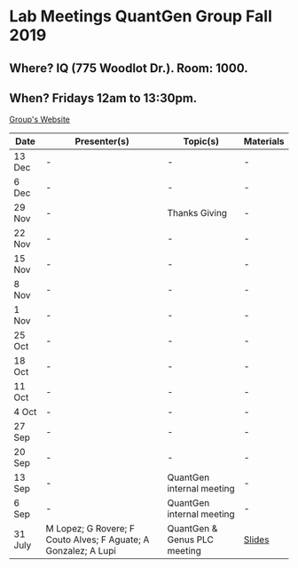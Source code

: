 # Lab Meetings QuantGen Group Fall 2019

## Where? IQ (775 Woodlot Dr.). Room: 1000.
## When? Fridays 12am to 13:30pm.

[Group's Website](http://quantgen.github.io/)

| Date           | Presenter(s)     |  Topic(s)        |  Materials    |
| -------------  | ------------- | ------------- | ------------- |
| 13 Dec | - | - | - |
| 6 Dec | - | - | - |
| 29 Nov | - | Thanks Giving | - |
| 22 Nov | - | - | - |
| 15 Nov | - | - | - |
| 8 Nov | - | - | - |
| 1 Nov | - | - | - |
| 25 Oct | - | - | - |
| 18 Oct | - | - | - |
| 11 Oct | - | - | - |
| 4 Oct | - | - | - |
| 27 Sep | - | - | - |
| 20 Sep | - | - | - |
| 13 Sep | - | QuantGen internal meeting | - |
| 6 Sep | - | QuantGen internal meeting | - |
| 31 July | M Lopez; G Rovere; F Couto Alves; F Aguate; A Gonzalez; A Lupi | QuantGen & Genus PLC meeting | [Slides](https://www.dropbox.com/s/3mkrtesf4kkdil7/FinalPres.pptx?dl=0) |
